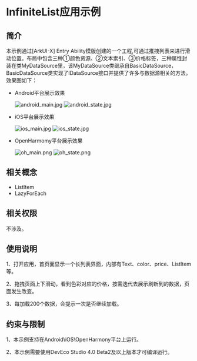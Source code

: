 # InfiniteList应用示例
## 简介
本示例通过[ArkUI-X] Entry Ability模版创建的一个工程,可通过推拽列表来进行滑动位置。布局中包含三种①颜色资源、②文本索引、③价格标签，三种属性封装在类MyDataSource里，该MyDataSource类继承自BasicDataSource，BasicDataSource类实现了IDataSource接口并提供了许多与数据源相关的方法。效果图如下：

* Android平台展示效果

  ![android_main.jpg](./screenshots/devices/android_main.jpg)
  ![android_state.jpg](./screenshots/devices/android_state.jpg)

* iOS平台展示效果

  ![ios_main.jpg](./screenshots/devices/ios_main.jpg) 
  ![ios_state.jpg](./screenshots/devices/ios_state.jpg)

* OpenHarmomy平台展示效果

  ![oh_main.png](./screenshots/devices/oh_main.png)
  ![oh_state.png](./screenshots/devices/oh_state.png)

## 相关概念

* ListItem
* LazyForEach

## 相关权限

不涉及。

## 使用说明

1、打开应用，首页面显示一个长列表界面，内部有Text、color、price、ListItem等。

2、拖拽页面上下滑动，看到色彩对应的价格，按需迭代去展示刷新到的数据，页面发生改变。

3、每加载200个数据，会提示一次是否继续加载。

## 约束与限制

1、本示例支持在Android\iOS\OpenHarmony平台上运行。

2、本示例需要使用DevEco Studio 4.0 Beta2及以上版本才可编译运行。
